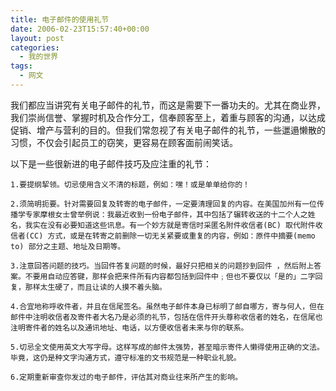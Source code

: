 ```yaml
---
title: 电子邮件的使用礼节
date: 2006-02-23T15:57:40+00:00
layout: post
categories:
  - 我的世界
tags:
  - 网文
---
```


我们都应当讲究有关电子邮件的礼节，而这是需要下一番功夫的。尤其在商业界，我们崇尚信誉、掌握时机及合作分工，信奉顾客至上，着重与顾客的沟通，以达成促销、增产与营利的目的。但我们常忽视了有关电子邮件的礼节，一些邋遢懒散的习惯，不仅会引起员工的窃笑，更容易在顾客面前闹笑话。

以下是一些很新进的电子邮件技巧及应注重的礼节：

	1.要提纲挈领。切忌使用含义不清的标题，例如：嘿！或是单单给你的！

	2.须简明扼要。针对需要回复及转寄的电子邮件，一定要清理回复的内容。在美国加州有一位传播学专家摩根女士曾举例说：我最近收到一份电子邮件，其中包括了辗转收送的十二个人之姓名，我实在没有必要知道这些讯息。有一个妙方就是寄信时采匿名附件收信者(BC) 取代附件收信者(CC) 方式，或是在转寄之前删除一切无关紧要或重复的内容，例如：原件中摘要(memo to) 部分之主题、地址及日期等。

	3.注意回答问题的技巧。当回件答复问题的时候，最好只把相关的问题抄到回件 ，然后附上答案。不要用自动应答键，那样会把来件所有内容都包括到回件中﹔但也不要仅以「是的」二字回复，那样太生硬了，而且让读的人摸不着头脑。

	4.合宜地称呼收件者，并且在信尾签名。虽然电子邮件本身已标明了邮自哪方，寄与何人，但在邮件中注明收信者及寄件者大名乃是必须的礼节，包括在信件开头尊称收信者的姓名，在信尾也注明寄件者的姓名以及通讯地址、电话，以方便收信者未来与你的联系。

	5.切忌全文使用英文大写字母。这样写成的邮件太强势，甚至暗示寄件人懒得使用正确的文法。毕竟，这仍是种文字沟通方式，遵守标准的文书规范是一种职业礼貌。

	6.定期重新审查你发过的电子邮件，评估其对商业往来所产生的影响。